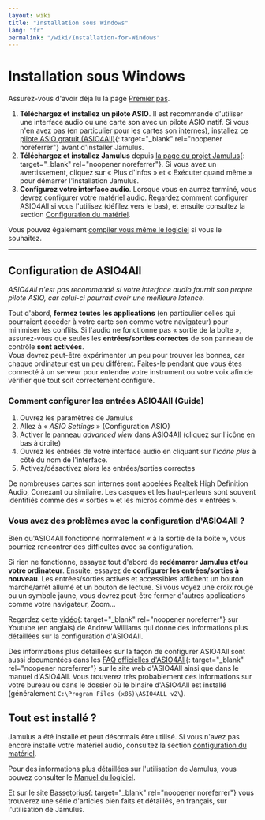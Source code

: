 ```yaml
---
layout: wiki
title: "Installation sous Windows"
lang: "fr"
permalink: "/wiki/Installation-for-Windows"
---
```


# Installation sous Windows

Assurez-vous d'avoir déjà lu la page [Premier pas](Getting-Started).

1. **Téléchargez et installez un pilote ASIO**. Il est recommandé d'utiliser une interface audio ou une carte son avec un pilote ASIO natif. Si vous n'en avez pas (en particulier pour les cartes son internes), installez ce [pilote ASIO gratuit (ASIO4All)](http://www.asio4all.org){: target="_blank" rel="noopener noreferrer"} avant d'installer Jamulus.
1. **Téléchargez et installez Jamulus** depuis [la page du projet Jamulus](https://sourceforge.net/projects/llcon/files/latest/download){: target="_blank" rel="noopener noreferrer"}. Si vous avez un avertissement, cliquez sur « Plus d'infos » et « Exécuter quand même » pour démarrer l'installation Jamulus.
1. **Configurez votre interface audio**. Lorsque vous en aurrez terminé, vous devrez configurer votre matériel audio. Regardez comment configurer ASIO4All si vous l'utilisez (défilez vers le bas), et ensuite consultez la section [Configuration du matériel](Hardware-Setup).

Vous pouvez également [compiler vous même le logiciel](Compiling) si vous le souhaitez.

***

## Configuration de ASIO4All
*ASIO4All n'est pas recommandé si votre interface audio fournit son propre pilote ASIO, car celui-ci pourrait avoir une meilleure latence.*

Tout d'abord, **fermez toutes les applications** (en particulier celles qui pourraient accéder à votre carte son comme votre navigateur) pour minimiser les conflits. Si l'audio ne fonctionne pas « sortie de la boîte », assurez-vous que seules les **entrées/sorties correctes** de son panneau de contrôle **sont activées**.  
Vous devrez peut-être expérimenter un peu pour trouver les bonnes, car chaque ordinateur est un peu différent. Faites-le pendant que vous êtes connecté à un serveur pour entendre votre instrument ou votre voix afin de vérifier que tout soit correctement configuré.

### Comment configurer les entrées ASIO4All (Guide)

1. Ouvrez les paramètres de Jamulus
1. Allez à « _ASIO Settings_ » (Configuration ASIO)
1. Activer le panneau _advanced view_ dans ASIO4All (cliquez sur l'icône en bas à droite)
1. Ouvrez les entrées de votre interface audio en cliquant sur l'_icône plus_ à côté du nom de l'interface.
1. Activez/désactivez alors les entrées/sorties correctes

De nombreuses cartes son internes sont appelées Realtek High Definition Audio, Conexant ou similaire.
Les casques et les haut-parleurs sont souvent identifiés comme des « sorties » et les micros comme des « entrées ».

### Vous avez des problèmes avec la configuration d'ASIO4All ?

Bien qu'ASIO4All fonctionne normalement « à la sortie de la boîte », vous pourriez rencontrer des difficultés avec sa configuration.

Si rien ne fonctionne, essayez tout d'abord de **redémarrer Jamulus et/ou votre ordinateur**.
Ensuite, essayez de **configurer les entrées/sorties à nouveau**. Les entrées/sorties actives et accessibles affichent un bouton marche/arrêt allumé et un bouton de lecture. Si vous voyez une croix rouge ou un symbole jaune, vous devrez peut-être fermer d'autres applications comme votre navigateur, Zoom…

Regardez cette [vidéo](https://youtu.be/_GzOsitVgLI){: target="_blank" rel="noopener noreferrer"} sur Youtube (en anglais) de Andrew Williams qui donne des informations plus détaillées sur la configuration d'ASIO4All.

Des informations plus détaillées sur la façon de configurer ASIO4All sont aussi documentées dans les [FAQ officielles d'ASIO4All](http://www.asio4all.org/faq.html){: target="_blank" rel="noopener noreferrer"} sur le site web d'ASIO4All ainsi que dans le manuel d'ASIO4All. Vous trouverez très probablement ces informations sur votre bureau ou dans le dossier où le binaire d'ASIO4All est installé (généralement `C:\Program Files (x86)\ASIO4ALL v2\`).

## Tout est installé ?
Jamulus a été installé et peut désormais être utilisé. Si vous n'avez pas encore installé votre matériel audio, consultez la section [configuration du matériel](Hardware-Setup).

Pour des informations plus détaillées sur l'utilisation de Jamulus, vous pouvez consulter le [Manuel du logiciel](Software-Manual).

Et sur le site [Bassetorius](https://www.bassetorius.fr/applications/jamulus/){: target="_blank" rel="noopener noreferrer"} vous trouverez une série d'articles bien faits et détaillés, en français, sur l'utilisation de Jamulus.
